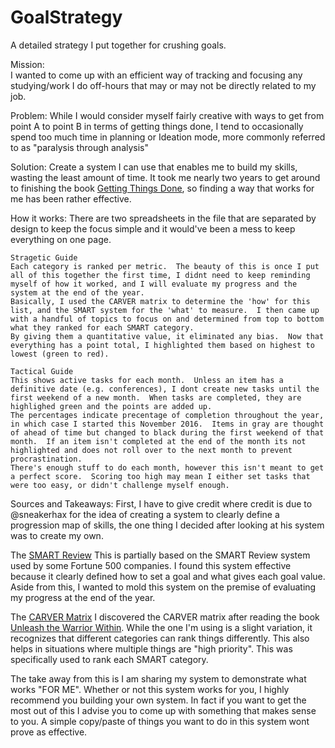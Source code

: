# GoalStrategy
A detailed strategy I put together for crushing goals.
 
Mission:  
I wanted to come up with an efficient way of tracking and focusing any studying/work I do off-hours that may or may not be directly related to my job.

Problem:
While I would consider myself fairly creative with ways to get from point A to point B in terms of getting things done, I tend to occasionally spend too much time in planning or Ideation mode, more commonly referred to as "paralysis through analysis"

Solution:
Create a system I can use that enables me to build my skills, wasting the least amount of time.  It took me nearly two years to get around to finishing the book [Getting Things Done](https://www.amazon.com/Getting-Things-Done-Stress-Free-Productivity/dp/0142000280), so finding a way that works for me has been rather effective.

How it works:
There are two spreadsheets in the file that are separated by design to keep the focus simple and it would've been a mess to keep everything on one page.

	Stragetic Guide
	Each category is ranked per metric.  The beauty of this is once I put all of this together the first time, I didnt need to keep reminding myself of how it worked, and I will evaluate my progress and the system at the end of the year.  
	Basically, I used the CARVER matrix to determine the 'how' for this list, and the SMART system for the 'what' to measure.  I then came up with a handful of topics to focus on and determined from top to bottom what they ranked for each SMART category.  
	By giving them a quantitative value, it eliminated any bias.  Now that everything has a point total, I highlighted them based on highest to lowest (green to red).
		
	Tactical Guide	
	This shows active tasks for each month.  Unless an item has a definitive date (e.g. conferences), I dont create new tasks until the first weekend of a new month.  When tasks are completed, they are highlighed green and the points are added up.  
	The percentages indicate precentage of completion throughout the year, in which case I started this November 2016.	Items in gray are thought of ahead of time but changed to black during the first weekend of that month.  If an item isn't completed at the end of the month its not highlighted and does not roll over to the next month to prevent procrastination.  
	There's enough stuff to do each month, however this isn't meant to get a perfect score.  Scoring too high may mean I either set tasks that were too easy, or didn't challenge myself enough.  

Sources and Takeaways:
First, I have to give credit where credit is due to @sneakerhax for the idea of creating a system to clearly define a progression map of skills, the one thing I decided after looking at his system was to create my own.  

The [SMART Review](https://www.cleverbridge.com/corporate/5-elements-of-smart-performance-reviews/)
This is partially based on the SMART Review system used by some Fortune 500 companies.  I found this system effective because it clearly defined how to set a goal and what gives each goal value.  Aside from this, I wanted to mold this system on the premise of evaluating my progress at the end of the year.

The [CARVER Matrix](https://en.wikipedia.org/wiki/CARVER_matrix)
I discovered the CARVER matrix after reading the book [Unleash the Warrior Within](https://www.amazon.com/Unleash-Warrior-Within-Discipline-Confidence/dp/0738215686).  While the one I'm using is a slight variation, it recognizes that different categories can rank things differently.  This also helps in situations where multiple things are "high priority".  This was specifically used to rank each SMART category.

The take away from this is I am sharing my system to demonstrate what works "FOR ME".  Whether or not this system works for you, I highly recommend you building your own system.  In fact if you want to get the most out of this I advise you to come up with something that makes sense to you.  A simple copy/paste of things you want to do in this system wont prove as effective. 
